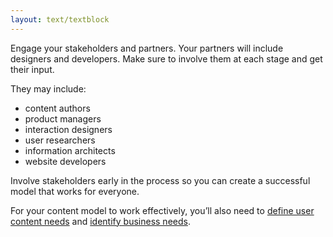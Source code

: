 ```yaml
---
layout: text/textblock
---
```

Engage your stakeholders and partners. Your partners will include designers and developers. Make sure to involve them at each stage and get their input. 

They may include:
- content authors
- product managers
- interaction designers
- user researchers
- information architects
- website developers

Involve stakeholders early in the process so you can create a successful model that works for everyone.

For your content model to work effectively, you’ll also need to [define user content needs](https://service-manual-test-staging.apps.y.cld.gov.au/content-strategy/define-user-content-needs/) and [identify business needs](https://service-manual-test-staging.apps.y.cld.gov.au/content-strategy/identify-business-needs/).